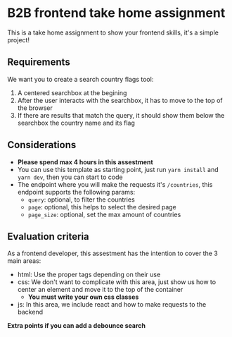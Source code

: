 # B2B frontend take home assignment

This is a take home assignment to show your frontend skills, it's a simple project!

## Requirements

We want you to create a search country flags tool:
1. A centered searchbox at the begining
2. After the user interacts with the searchbox, it has to move to the top of the browser
3. If there are results that match the query, it should show them below the searchbox the country name and its flag

## Considerations
- **Please spend max 4 hours in this assestment**
- You can use this template as starting point, just run `yarn install` and `yarn dev`, then you can start to code
- The endpoint where you will make the requests it's `/countries`, this endpoint supports the following params:
    - `query`: optional, to filter the countries
    - `page`: optional, this helps to select the desired page
    - `page_size`: optional, set the max amount of countries

## Evaluation criteria
As a frontend developer, this assestment has the intention to cover the 3 main areas:

- html: Use the proper tags depending on their use
- css: We don't want to complicate with this area, just show us how to center an element and move it to the top of the container
    - **You must write your own css classes**
- js: In this area, we include react and how to make requests to the backend

**Extra points if you can add a debounce search**




